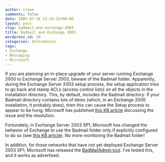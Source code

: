 ```yaml
---
author: slowe
comments: false
date: 2005-07-16 21:34:22+00:00
layout: post
slug: badmail-and-exchange-2003
title: Badmail and Exchange 2003
wordpress_id: 50
categories: Information
tags:
- Exchange
- Messaging
- Microsoft
---
```


If you are planning an in-place upgrade of your server running Exchange 2000 to Exchange Server 2003, beware of the Badmail folder. Apparently, during the Exchange Server 2003 setup process, the setup application tries to go back and stamp ACLs (access control lists) on all the objects in the installation directory. This, by default, includes the Badmail directory. If your Badmail directory contains lots of items (which, in an Exchange 2000 installation, it probably does), then this can cause the Setup process to appear to be hung. Microsoft has published [this KB article](http://support.microsoft.com/default.aspx?scid=kb;en-us;822578) discussing the issue and the resolution.

Fortunately, in Exchange Server 2003 SP1, Microsoft has changed the behavior of Exchange to use the Badmail folder only if explicitly configured to do so (see [this KB article](http://support.microsoft.com/default.aspx?scid=kb;en-us;884068)). No more monitoring the Badmail folder!

In addition, for those networks that have not yet deployed Exchange Server 2003 SP1, Microsoft has released the [BadMailAdmin tool](http://support.microsoft.com/default.aspx?scid=kb;en-us;867642). I've tested this, and it works as advertised.
